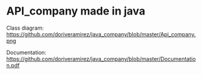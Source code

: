 # API_company made in java
Class diagram: https://github.com/doriveramirez/java_company/blob/master/Api_company.png

Documentation: https://github.com/doriveramirez/java_company/blob/master/Documentation.pdf
